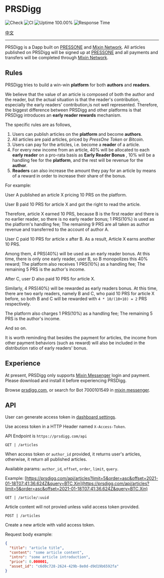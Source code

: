 # PRSDigg

![Check](https://github.com/baizhiheizi/prsdigg/workflows/Check/badge.svg) ![CI](https://github.com/baizhiheizi/prsdigg/workflows/CI/badge.svg) ![Uptime 100.00%](https://img.shields.io/endpoint?url=https%3A%2F%2Fraw.githubusercontent.com%2Fbaizhiheizi%2Fupptime%2Fmaster%2Fapi%2Fprs-digg%2Fuptime.json) ![Response Time](https://img.shields.io/endpoint?url=https%3A%2F%2Fraw.githubusercontent.com%2Fbaizhiheizi%2Fupptime%2Fmaster%2Fapi%2Fprs-digg%2Fresponse-time.json)

[中文](README-CN.md)

---

PRSDigg is a Dapp built on [PRESSONE](https://press.one/) and [Mixin Network](https://mixin.one/). All articles published on PRSDigg will be signed up at [PRESSONE](https:/press.one/) and all payments and transfers will be completed through  [Mixin Network](https://mixin.one/). 

## Rules

PRSDigg tries to build a win-win **platform** for both **authors** and **readers**.

We believe that the value of an article is composed of both the author and the reader, but the actual situation is that the reader's contribution, especially the early readers' contribution,is not well represented. Therefore, the biggest difference between PRSDigg and other platforms is that PRSDigg introduces an **early reader rewards** mechanism.

The specific rules are as follows,

1. Users can publish articles on the **platform** and become **authors**.
2. All articles are paid articles, priced by *PressOne Token* or *Bitcoin*.
3. Users can pay for the articles, i.e. become a **reader** of a article.
4. For every new income from an article, 40% will be allocated to each **early reader** on a pro-rata basis as **Early Reader Bonus** , 10% will be a handling fee for the **platform**, and the rest will be revenue for the **author**.
5. **Readers** can also increase the amount they pay for an article by means of a reward in order to increase their share of the bonus.

For example: 

User A published an article X pricing 10 PRS on the platform. 

User B paid 10 PRS for article X and got the right to read the article. 

Therefore, article X earned 10 PRS, because B is the first reader and there is no earlier reader, so there is no early reader bonus; 1 PRS(10%) is used as the platform's handling fee; The remaining 9 PRS are all taken as author revenue and transferred to the account of author A.

User C paid 10 PRS for article x after B. As a result, Article X earns another 10 PRS.

Among them, 4 PRS(40%) will be used as an early reader bonus. At this time, there is only one early reader,  user B, so B monopolizes this 40% reward; The platform also receives 1 PRS(10%) as a handling fee; The remaining 5 PRS is the author's income. 

After C, user D also paid 10 PRS for article X.

Similarly, 4 PRS(40%) will be rewarded as early readers bonus. At this time, there are two early readers, namely B and C, who paid 10 PRS for article X before, so both B and C will be rewarded with `4 * 10/(10+10) = 2` PRS respectively. 

The platform also charges 1 PRS(10%) as a handling fee; The remaining 5 PRS is the author's income. 

And so on. 

It is worth reminding that besides the payment for articles, the income from other payment behaviors (such as reward) will also be included in the distribution ratio of early readers' bonus. 

## Experience 

At present, PRSDigg only supports [Mixin Messenger](https://mixin.one/messenger) login and payment. Please download and install it before experiencing PRSDigg.

Browse [prsdigg.com](https://prsdigg.com/), or search for Bot 7000101549 in [mixin messenger](https://mixin.one/messenger).

## API

User can generate access token in [dashboard settings](https://prsdigg.com/dashboard/settings).

Use access token in a HTTP Header named `X-Access-Token`.

API Endpoint is `https://prsdigg.com/api`

`GET | /articles`

When access token or `author_id` provided, it returns user's articles, otherwise, it return all published articles.

Available params: `author_id`, `offset`, `order`, `limit`, `query`.

Example: [https://prsdigg.com/api/articles?limit=5&order=asc&offset=2021-01-18T07:41:36.624Z&query=BTC,Xin](https://prsdigg.com/api/articles?limit=5&order=asc&offset=2021-01-18T07:41:36.624Z&query=BTC,Xin)

`GET | /article/:uuid`

Article content will not provied unless valid access token provided.

`POST | /articles`

Create a new article with valid access token.

Request body example:

```json
{
  "title": "article title",
  "content": "some article content",
  "intro": "some article introduction",
  "price": 0.000001,
  "asset_id": "c6d0c728-2624-429b-8e0d-d9d19b6592fa"
}
```
